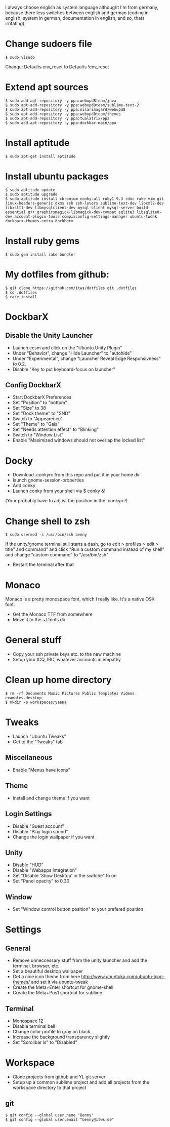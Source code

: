I always choose english as system language althought I'm from germany, because there less switches between english and german (coding in english, system in german, documentation in english, and so, thats irritating).



# Change sudoers file
    $ sudo visudo

Change:
    Defaults    env_reset
to
    Defaults    !env_reset



# Extend apt sources
    $ sudo add-apt-repository -y ppa:webupd8team/java
    $ sudo apt-add-repository -y ppa:webupd8team/sublime-text-2
    $ sudo apt-add-repository -y ppa:nilarimogard/webupd8
    $ sudo apt-add-repository -y ppa:webupd8team/themes
    $ sudo apt-add-repository -y ppa:tualatrix/ppa
    $ sudo add-apt-repository -y ppa:dockbar-main/ppa



# Install aptitude
    $ sudo apt-get install aptitude



# Install ubuntu packages
    $ sudo aptitude update
    $ sudo aptitude upgrade
    $ sudo aptitude install chromium conky-all ruby1.9.3 rdoc rake vim git linux-headers-generic dkms zsh zsh-lovers sublime-text-dev libxml2-dev libxslt1-dev libmysqlclient-dev mysql-client mysql-server build-essential g++ graphicsmagick-libmagick-dev-compat sqlite3 libsqlite0-dev account-plugin-tools compizconfig-settings-manager ubuntu-tweak dockbarx-themes-extra dockbarx



# Install ruby gems
    $ sudo gem install rake bundler



# My dotfiles from github:
    $ git clone https://github.com/itws/dotfiles.git .dotfiles
    $ cd .dotfiles
    $ rake install


# DockbarX
## Disable the Unity Launcher
- Launch ccsm and click on the "Ubuntu Unity Plugin"
- Under "Behavior", change "Hide Launcher" to "autohide"
- Under "Experimental", change "Launcher Reveal Edge Responsivness" to 0.2.
- Disable "Key to put keyboard-focus on launcher"


## Config DockbarX
- Start DockbarX Preferences
- Set "Position" to "bottom"
- Set "Size" to 38
- Set "Dock theme" to "SND"
- Switch to "Appearence"
- Set "Theme" to "Gaia"
- Set "Needs attention effect" to "Blinking"
- Switch to "Window List"
- Enable "Maximized windows should not overlap the locked list"



# Docky
- Download .conkyrc from this repo and put it in your home dir
- launch gnome-session-properties
- Add conky
- Launch conky from your shell via $ conky &!

(Your probably have to adjust the position in the .conkyrc!)


# Change shell to zsh
    $ sudo usermod -s /usr/bin/zsh benny

If the unity/gnome terminal still starts a dash, go to edit > profiles > edit > title" and command" and click "Run a custom command instead of my shell" and change "custom command" to "/usr/bin/zsh"

- Restart the terminal after that


# Monaco
Monaco is a pretty monospace font, which I really like. It's a native OSX font.
- Get the Monaco TTF from somewhere
- Move it to the ~/.fonts dir


# General stuff
- Copy your ssh private keys etc. to the new machine
- Setup your ICQ, IRC, whatever accounts in empathy


# Clean up home directory
    $ rm -rf Documents Music Pictures Public Templates Videos examples.desktop
    $ mkdir -p workspaces/yaana



# Tweaks
- Launch "Ubuntu Tweaks"
- Get to the "Tweaks" tab


## Miscellaneous
- Enable "Menus have icons"


## Theme
- Install and change theme if you want


## Login Settings
- Disable "Guest account"
- Disable "Play login sound"
- Change the login wallpaper if you want


## Unity
- Disable "HUD"
- Disable "Webapps integration"
- Set "Disable 'Show Desktop' in the switche" to on
- Set "Panel opacity" to 0.30

## Window
- Set "Window control button position" to your prefered position



# Settings
## General
- Remove unneccessary stuff from the unity launcher and add the terminal, browser, etc.
- Set a beautiful desktop wallpaper
- Get a nice icon theme from here http://www.ubuntuka.com/ubuntu-icon-themes/ and set it via ubuntu-tweak
- Create the Meta+Enter shortcut for gnome-shell
- Create the Meta+Pos1 shortcut for sublime


## Terminal
- Monospace 12
- Disable terminal bell
- Change color profile to gray on black
- Increase the background transparency slightly
- Set "Scrollbar is" to "Disabled"



# Workspace
- Clone projects from github and YL git server
- Setup up a common sublime project and add all projects from the workspace directory to that project

## git
    $ git config --global user.name "Benny"
    $ git config --global user.email "benny@itws.de"
